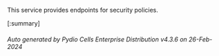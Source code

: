 






This service provides endpoints for security policies.

[:summary]

###### Auto generated by Pydio Cells Enterprise Distribution v4.3.6 on 26-Feb-2024
